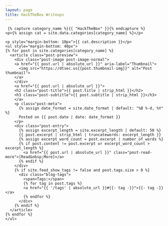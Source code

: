 ```yaml
---
layout: page
title: HackTheBox Writeups
---
```

<div id="archives" class="post">
  <div class="archive-group">
    
     {% capture category_name %}{{ "HackTheBox" }}{% endcapture %}
    <p>{% assign cat = site.data.categories[category_name] %}</p>
    
    <p style="margin-bottom: 10px">{{ cat.description }}</p> 
    <ul style="margin-bottom: 40px">
    {% for post in site.categories[category_name] %}
      <article class="post-preview">
        <div class="post-image post-image-normal">
        <a href="{{ post.url | absolute_url }}" aria-label="Thumbnail">
          <img src="https://dtsec.us{{post.thumbnail-img}}" alt="Post thumbnail">
        </a>
        </div>
        <a href="{{ post.url | absolute_url }}">
        <h2 class="post-title">{{ post.title | strip_html }}</h2>
        <h3 class="post-subtitle">{{ post.subtitle | strip_html }}</h3>
        </a>
        <p class="post-meta">
          {% assign date_format = site.date_format | default: "%B %-d, %Y" %}
          Posted on {{ post.date | date: date_format }}
        </p>
        <div class="post-entry">
          {% assign excerpt_length = site.excerpt_length | default: 50 %}
          {{ post.excerpt | strip_html | truncatewords: excerpt_length }}
          {% assign excerpt_word_count = post.excerpt | number_of_words %}
          {% if post.content != post.excerpt or excerpt_word_count > excerpt_length %}
            <a href="{{ post.url | absolute_url }}" class="post-read-more">[Read&nbsp;More]</a>
          {% endif %}
        </div>
        {% if site.feed_show_tags != false and post.tags.size > 0 %}
          <div class="blog-tags">
            <span>Tags:</span>
            {% for tag in post.tags %}
            <a href="{{ '/tags' | absolute_url }}#{{- tag -}}">{{- tag -}}</a>
            {% endfor %}
          </div>
        {% endif %}
      </article>
    {% endfor %} 
    </ul>
  </div> 

